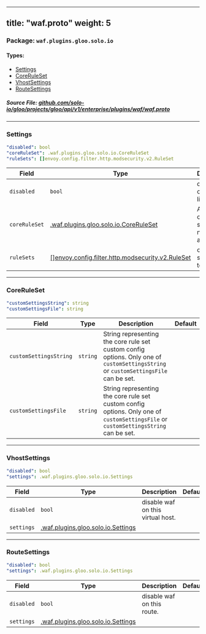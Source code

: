 
---
title: "waf.proto"
weight: 5
---

<!-- Code generated by solo-kit. DO NOT EDIT. -->


### Package: `waf.plugins.gloo.solo.io` 
#### Types:


- [Settings](#settings)
- [CoreRuleSet](#coreruleset)
- [VhostSettings](#vhostsettings)
- [RouteSettings](#routesettings)
  



##### Source File: [github.com/solo-io/gloo/projects/gloo/api/v1/enterprise/plugins/waf/waf.proto](https://github.com/solo-io/gloo/blob/master/projects/gloo/api/v1/enterprise/plugins/waf/waf.proto)





---
### Settings



```yaml
"disabled": bool
"coreRuleSet": .waf.plugins.gloo.solo.io.CoreRuleSet
"ruleSets": []envoy.config.filter.http.modsecurity.v2.RuleSet

```

| Field | Type | Description | Default |
| ----- | ---- | ----------- |----------- | 
| `disabled` | `bool` | disable waf on this listener. |  |
| `coreRuleSet` | [.waf.plugins.gloo.solo.io.CoreRuleSet](../waf.proto.sk#coreruleset) | Add owasp core rule set if nil will not be added. |  |
| `ruleSets` | [[]envoy.config.filter.http.modsecurity.v2.RuleSet](../../../../../external/envoy/extensions/waf/waf.proto.sk#ruleset) | custom rule sets rules to add. |  |




---
### CoreRuleSet



```yaml
"customSettingsString": string
"customSettingsFile": string

```

| Field | Type | Description | Default |
| ----- | ---- | ----------- |----------- | 
| `customSettingsString` | `string` | String representing the core rule set custom config options. Only one of `customSettingsString` or `customSettingsFile` can be set. |  |
| `customSettingsFile` | `string` | String representing the core rule set custom config options. Only one of `customSettingsFile` or `customSettingsString` can be set. |  |




---
### VhostSettings



```yaml
"disabled": bool
"settings": .waf.plugins.gloo.solo.io.Settings

```

| Field | Type | Description | Default |
| ----- | ---- | ----------- |----------- | 
| `disabled` | `bool` | disable waf on this virtual host. |  |
| `settings` | [.waf.plugins.gloo.solo.io.Settings](../waf.proto.sk#settings) |  |  |




---
### RouteSettings



```yaml
"disabled": bool
"settings": .waf.plugins.gloo.solo.io.Settings

```

| Field | Type | Description | Default |
| ----- | ---- | ----------- |----------- | 
| `disabled` | `bool` | disable waf on this route. |  |
| `settings` | [.waf.plugins.gloo.solo.io.Settings](../waf.proto.sk#settings) |  |  |





<!-- Start of HubSpot Embed Code -->
<script type="text/javascript" id="hs-script-loader" async defer src="//js.hs-scripts.com/5130874.js"></script>
<!-- End of HubSpot Embed Code -->
